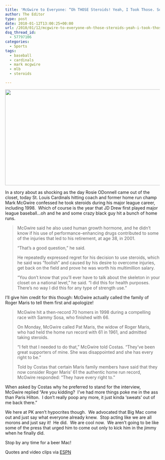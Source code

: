 ```yaml
---
title: 'McGwire to Everyone: “Oh THOSE Steroids! Yeah, I Took Those. Sorry.”'
author: The Editor
type: post
date: 2010-01-12T13:00:25+00:00
url: /2010/01/12/mcgwire-to-everyone-oh-those-steroids-yeah-i-took-those-sorry/
dsq_thread_id:
  - 57797106
categories:
  - Sports
tags:
  - baseball
  - cardinals
  - mark mcgwire
  - mlb
  - steroids

---
```

<img class="aligncenter size-full wp-image-2828" title="mcgwire" src="http://punchingkitty.com/wp-content/uploads/2010/01/mcgwire.jpg" alt="" width="575" height="312" srcset="http://media.punchingkitty.com/wordpress/2010/01/mcgwire.jpg 575w, http://media.punchingkitty.com/wordpress/2010/01/mcgwire-300x162.jpg 300w" sizes="(max-width: 575px) 100vw, 575px" />

In a story about as shocking as the day Rosie ODonnell came out of the closet, today St. Louis Cardinals hitting coach and former home run champ Mark McGwire confessed he took steroids during his major league career, including 1998.  Which of course is the year that JD Drew first played major league baseball&#8230;oh and he and some crazy black guy hit a bunch of home runs.

> McGwire said he also used human growth hormone, and he didn&#8217;t know if his use of performance-enhancing drugs contributed to some of the injuries that led to his retirement, at age 38, in 2001.
> 
> &#8220;That&#8217;s a good question,&#8221; he said.
> 
> He repeatedly expressed regret for his decision to use steroids, which he said was &#8220;foolish&#8221; and caused by his desire to overcome injuries, get back on the field and prove he was worth his multimillion salary.
> 
> &#8220;You don&#8217;t know that you&#8217;ll ever have to talk about the skeleton in your closet on a national level,&#8221; he said. &#8220;I did this for health purposes. There&#8217;s no way I did this for any type of strength use.&#8221;

I&#8217;ll give him credit for this though: McGwire actually called the family of Roger Maris to tell them first and apologize!

> McGwire hit a then-record 70 homers in 1998 during a compelling race with Sammy Sosa, who finished with 66.
> 
> On Monday, McGwire called Pat Maris, the widow of Roger Maris, who had held the home run record with 61 in 1961, and admitted taking steroids.
> 
> &#8220;I felt that I needed to do that,&#8221; McGwire told Costas. &#8220;They&#8217;ve been great supporters of mine. She was disappointed and she has every right to be.&#8221;
> 
> Told by Costas that certain Maris family members have said that they now consider Roger Maris&#8217; 61 the authentic home run record, McGwire responded: &#8220;They have every right to.&#8221;

When asked by Costas why he preferred to stand for the interview, McGwire replied &#8220;Are you kidding?  I&#8217;ve had more things poke me in the ass than Paris Hilton.  I don&#8217;t really poop any more, it just kinda &#8216;sweats&#8217; out of me back there.&#8221;

We here at PK aren&#8217;t hypocrites though.  We advocated that Big Mac come out and just say what everyone already knew.  Stop acting like we are all morons and just say it!  He did.  We are cool now.  We aren&#8217;t going to be like some of the press that urged him to come out only to kick him in the jimmy when he finally did.

Stop by any time for a beer Mac!



Quotes and video clips via <a href="http://sports.espn.go.com/mlb/news/story?id=4816607" target="_blank">ESPN</a>